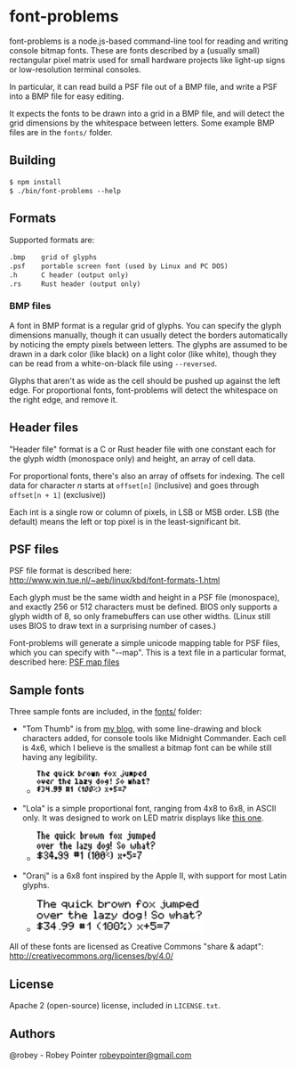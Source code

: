 font-problems
=============

font-problems is a node.js-based command-line tool for reading and writing console bitmap fonts. These are fonts described by a (usually small) rectangular pixel matrix used for small hardware projects like light-up signs or low-resolution terminal consoles.

In particular, it can read build a PSF file out of a BMP file, and write a PSF into a BMP file for easy editing.

 It expects the fonts to be drawn into a grid in a BMP file, and will detect the grid dimensions by the whitespace between letters. Some example BMP files are in the `fonts/` folder.

## Building

    $ npm install
    $ ./bin/font-problems --help

## Formats

Supported formats are:

    .bmp    grid of glyphs
    .psf    portable screen font (used by Linux and PC DOS)
    .h      C header (output only)
    .rs     Rust header (output only)

### BMP files

A font in BMP format is a regular grid of glyphs. You can specify the glyph dimensions manually, though it can usually detect the borders automatically by noticing the empty pixels between letters. The glyphs are assumed to be drawn in a dark color (like black) on a light color (like white), though they can be read from a white-on-black file using `--reversed`.

Glyphs that aren't as wide as the cell should be pushed up against the left edge. For proportional fonts, font-problems will detect the whitespace on the right edge, and remove it.

## Header files

"Header file" format is a C or Rust header file with one constant each for the glyph width (monospace only) and height, an array of cell data.

For proportional fonts, there's also an array of offsets for indexing. The cell data for character _n_ starts at `offset[n]` (inclusive) and goes through `offset[n + 1]` (exclusive))

Each int is a single row or column of pixels, in LSB or MSB order. LSB (the default) means the left or top pixel is in the least-significant bit.

## PSF files

PSF file format is described here: http://www.win.tue.nl/~aeb/linux/kbd/font-formats-1.html

Each glyph must be the same width and height in a PSF file (monospace), and exactly 256 or 512 characters must be defined. BIOS only supports a glyph width of 8, so only framebuffers can use other widths. (Linux still uses BIOS to draw text in a surprising number of cases.)

Font-problems will generate a simple unicode mapping table for PSF files, which you can specify with "--map". This is a text file in a particular format, described here: [PSF map files](docs/psfmap.md)

## Sample fonts

Three sample fonts are included, in the [fonts/](./fonts/) folder:

- "Tom Thumb" is from [my blog](http://robey.lag.net/2010/01/23/tiny-monospace-font.html), with some line-drawing and block characters added, for console tools like Midnight Commander. Each cell is 4x6, which I believe is the smallest a bitmap font can be while still having any legibility.
    - <img src="./fonts/tom-thumb-256-sample.bmp" width="208" height="44">

- "Lola" is a simple proportional font, ranging from 4x8 to 6x8, in ASCII only. It was designed to work on LED matrix displays like [this one](https://learn.adafruit.com/32x16-32x32-rgb-led-matrix).
    - <img src="./fonts/lola-sample.bmp" width="218" height="56">

- "Oranj" is a 6x8 font inspired by the Apple II, with support for most Latin glyphs.
    - <img src="./fonts/oranj-sample.bmp" width="302" height="62">

All of these fonts are licensed as Creative Commons "share & adapt": http://creativecommons.org/licenses/by/4.0/

## License

Apache 2 (open-source) license, included in `LICENSE.txt`.

## Authors

@robey - Robey Pointer <robeypointer@gmail.com>
